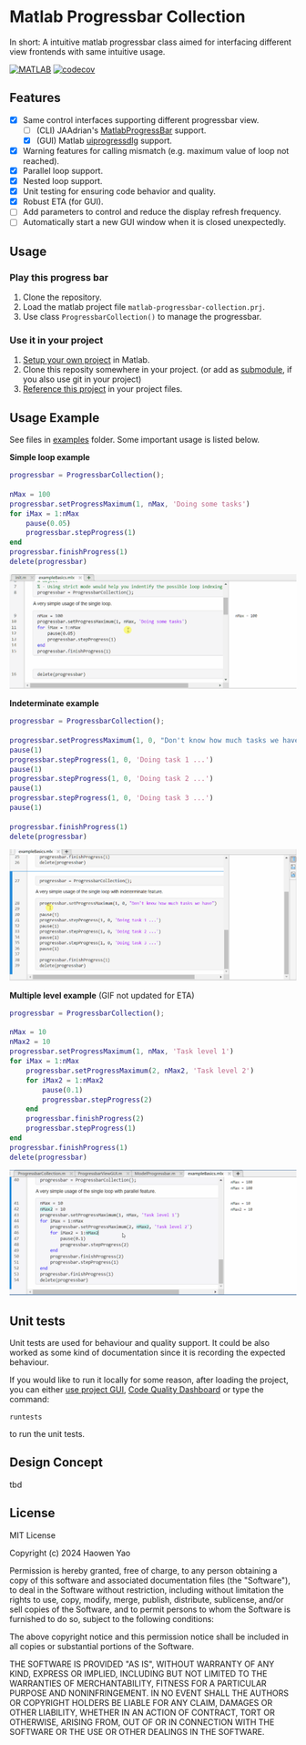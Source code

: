 # Matlab Progressbar Collection

In short: A intuitive matlab progressbar class aimed for interfacing different view frontends with same intuitive usage.

[![MATLAB](https://github.com/hwyao/matlab-progressbar-collection/actions/workflows/workflow.yml/badge.svg)](https://github.com/hwyao/matlab-progressbar-collection/actions/workflows/workflow.yml)
[![codecov](https://codecov.io/gh/hwyao/matlab-progressbar-collection/graph/badge.svg?token=MQ6GUCPH4R)](https://codecov.io/gh/hwyao/matlab-progressbar-collection)

## Features

- [x] Same control interfaces supporting different progressbar view.
  - [ ] (CLI) JAAdrian's [MatlabProgressBar](https://github.com/JAAdrian/MatlabProgressBar) support.
  - [x] (GUI) Matlab [uiprogressdlg](https://www.mathworks.com/help/matlab/ref/uiprogressdlg.html) support. 
- [x] Warning features for calling mismatch (e.g. maximum value of loop not reached).
- [x] Parallel loop support.
- [x] Nested loop support.
- [x] Unit testing for ensuring code behavior and quality.
- [x] Robust ETA (for GUI). 
- [ ] Add parameters to control and reduce the display refresh frequency.
- [ ] Automatically start a new GUI window when it is closed unexpectedly.

## Usage

### Play this progress bar

1. Clone the repository.
2. Load the matlab project file `matlab-progressbar-collection.prj`.
3. Use class `ProgressbarCollection()` to manage the progressbar.

### Use it in your project

1. [Setup your own project](https://www.mathworks.com/help/simulink/project-management.html?s_tid=CRUX_lftnav) in Matlab.
2. Clone this reposity somewhere in your project. (or add as [submodule](https://git-scm.com/book/en/v2/Git-Tools-Submodules), if you also use git in your project)
3. [Reference this project](https://www.mathworks.com/help/simulink/slref/referencing-projects-from-a-simulink-project.html) in your project files.


## Usage Example 

See files in [examples](https://github.com/hwyao/matlab-progressbar-collection/blob/main/examples) folder. Some important usage is listed below.

**Simple loop example**
```Matlab
progressbar = ProgressbarCollection();

nMax = 100
progressbar.setProgressMaximum(1, nMax, 'Doing some tasks')
for iMax = 1:nMax
    pause(0.05)
    progressbar.stepProgress(1)
end
progressbar.finishProgress(1)
delete(progressbar)
```
![](./figures/example-GUI.gif)

**Indeterminate example**
```Matlab
progressbar = ProgressbarCollection();

progressbar.setProgressMaximum(1, 0, "Don't know how much tasks we have")
pause(1)
progressbar.stepProgress(1, 0, 'Doing task 1 ...')
pause(1)
progressbar.stepProgress(1, 0, 'Doing task 2 ...')
pause(1)
progressbar.stepProgress(1, 0, 'Doing task 3 ...')
pause(1)

progressbar.finishProgress(1)
delete(progressbar)
```
![](./figures/example-GUI-indeterminate.gif)


**Multiple level example**
(GIF not updated for ETA)
```Matlab
progressbar = ProgressbarCollection();

nMax = 10
nMax2 = 10
progressbar.setProgressMaximum(1, nMax, 'Task level 1')
for iMax = 1:nMax
    progressbar.setProgressMaximum(2, nMax2, 'Task level 2')
    for iMax2 = 1:nMax2
        pause(0.1)
        progressbar.stepProgress(2)
    end
    progressbar.finishProgress(2)
    progressbar.stepProgress(1)
end
progressbar.finishProgress(1)
delete(progressbar)
```
![](./figures/example-GUI-multiple.gif)

## Unit tests

Unit tests are used for behaviour and quality support. It could be also worked as some kind of documentation since it is recording the expected behaviour.

If you would like to run it locally for some reason, after loading the project, you can either [use project GUI](https://www.mathworks.com/help/matlab/matlab_prog/identify-and-run-tests-in-projects.html), [Code Quality Dashboard](https://www.mathworks.com/help/matlab-test/ref/codequalitydashboard-app.html) or type the command:
```
runtests
```
to run the unit tests.

## Design Concept

tbd

## License

MIT License

Copyright (c) 2024 Haowen Yao

Permission is hereby granted, free of charge, to any person obtaining a copy
of this software and associated documentation files (the "Software"), to deal
in the Software without restriction, including without limitation the rights
to use, copy, modify, merge, publish, distribute, sublicense, and/or sell
copies of the Software, and to permit persons to whom the Software is
furnished to do so, subject to the following conditions:

The above copyright notice and this permission notice shall be included in all
copies or substantial portions of the Software.

THE SOFTWARE IS PROVIDED "AS IS", WITHOUT WARRANTY OF ANY KIND, EXPRESS OR
IMPLIED, INCLUDING BUT NOT LIMITED TO THE WARRANTIES OF MERCHANTABILITY,
FITNESS FOR A PARTICULAR PURPOSE AND NONINFRINGEMENT. IN NO EVENT SHALL THE
AUTHORS OR COPYRIGHT HOLDERS BE LIABLE FOR ANY CLAIM, DAMAGES OR OTHER
LIABILITY, WHETHER IN AN ACTION OF CONTRACT, TORT OR OTHERWISE, ARISING FROM,
OUT OF OR IN CONNECTION WITH THE SOFTWARE OR THE USE OR OTHER DEALINGS IN THE
SOFTWARE.